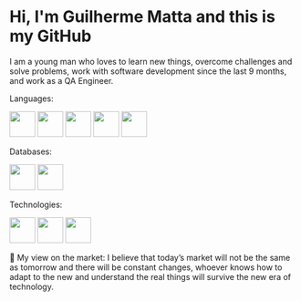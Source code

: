 # Hi, I'm Guilherme Matta and this is my GitHub 

I am a young man who loves to learn new things, overcome challenges and solve problems, work with software development since the last 9 months, and work as a QA Engineer.

 Languages:

<img  width="45px" height="45px" src="https://cdn.jsdelivr.net/gh/devicons/devicon/icons/html5/html5-original-wordmark.svg" /> <img width="45px" height="45px" src="https://cdn.jsdelivr.net/gh/devicons/devicon/icons/css3/css3-original-wordmark.svg" /> <img width="45px" height="45px" src="https://cdn.jsdelivr.net/gh/devicons/devicon/icons/javascript/javascript-original.svg" />
 <img width="45px" height="45px" src="https://cdn.jsdelivr.net/gh/devicons/devicon/icons/typescript/typescript-original.svg" /> <img width="45px" height="45px" src="https://cdn.jsdelivr.net/gh/devicons/devicon/icons/python/python-original-wordmark.svg" />
         


Databases:

 <img width="45px" height="45px" src="https://cdn.jsdelivr.net/gh/devicons/devicon/icons/postgresql/postgresql-original-wordmark.svg" /> <img width="45px" height="45px" src="https://cdn.jsdelivr.net/gh/devicons/devicon/icons/mysql/mysql-original-wordmark.svg" />
          

Technologies:

 <img width="45px" height="45px" src="https://cdn.jsdelivr.net/gh/devicons/devicon/icons/graphql/graphql-plain-wordmark.svg" /> <img width="45px" height="45px" src="https://cdn.jsdelivr.net/gh/devicons/devicon/icons/react/react-original.svg" /> <img  width="45px" height="45px" src="https://cdn.jsdelivr.net/gh/devicons/devicon/icons/nodejs/nodejs-plain-wordmark.svg" /> 


          
          

💬 My view on the market:
I believe that today’s market will not be the same as tomorrow and there will be constant changes, whoever knows how to adapt to the new and understand the real things will survive the new era of technology.

